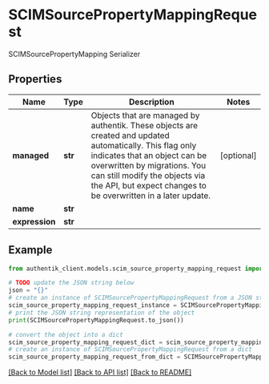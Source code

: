 # SCIMSourcePropertyMappingRequest

SCIMSourcePropertyMapping Serializer

## Properties

Name | Type | Description | Notes
------------ | ------------- | ------------- | -------------
**managed** | **str** | Objects that are managed by authentik. These objects are created and updated automatically. This flag only indicates that an object can be overwritten by migrations. You can still modify the objects via the API, but expect changes to be overwritten in a later update. | [optional] 
**name** | **str** |  | 
**expression** | **str** |  | 

## Example

```python
from authentik_client.models.scim_source_property_mapping_request import SCIMSourcePropertyMappingRequest

# TODO update the JSON string below
json = "{}"
# create an instance of SCIMSourcePropertyMappingRequest from a JSON string
scim_source_property_mapping_request_instance = SCIMSourcePropertyMappingRequest.from_json(json)
# print the JSON string representation of the object
print(SCIMSourcePropertyMappingRequest.to_json())

# convert the object into a dict
scim_source_property_mapping_request_dict = scim_source_property_mapping_request_instance.to_dict()
# create an instance of SCIMSourcePropertyMappingRequest from a dict
scim_source_property_mapping_request_from_dict = SCIMSourcePropertyMappingRequest.from_dict(scim_source_property_mapping_request_dict)
```
[[Back to Model list]](../README.md#documentation-for-models) [[Back to API list]](../README.md#documentation-for-api-endpoints) [[Back to README]](../README.md)


